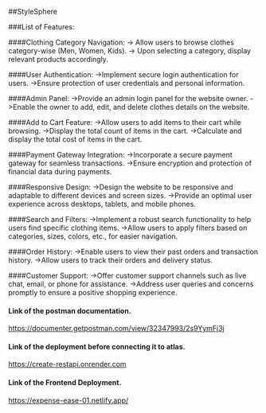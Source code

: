 ##StyleSphere

###List of Features:

####Clothing Category Navigation:
-> Allow users to browse clothes category-wise (Men, Women, Kids).
-> Upon selecting a category, display relevant products accordingly.

####User Authentication:
->Implement secure login authentication for users.
->Ensure protection of user credentials and personal information.

####Admin Panel:
->Provide an admin login panel for the website owner.
->Enable the owner to add, edit, and delete clothes details on the website.

####Add to Cart Feature:
->Allow users to add items to their cart while browsing.
->Display the total count of items in the cart.
->Calculate and display the total cost of items in the cart.

####Payment Gateway Integration:
->Incorporate a secure payment gateway for seamless transactions.
->Ensure encryption and protection of financial data during payments.

####Responsive Design:
->Design the website to be responsive and adaptable to different devices and screen sizes.
->Provide an optimal user experience across desktops, tablets, and mobile phones.

####Search and Filters:
->Implement a robust search functionality to help users find specific clothing items.
->Allow users to apply filters based on categories, sizes, colors, etc., for easier navigation.

####Order History:
->Enable users to view their past orders and transaction history.
->Allow users to track their orders and delivery status.

####Customer Support:
->Offer customer support channels such as live chat, email, or phone for assistance.
->Address user queries and concerns promptly to ensure a positive shopping experience.

#### Link of the postman documentation.

https://documenter.getpostman.com/view/32347993/2s9YymFj3j

#### Link of the deployment before connecting it to atlas.
https://create-restapi.onrender.com

#### Link of the Frontend Deployment.

https://expense-ease-01.netlify.app/

